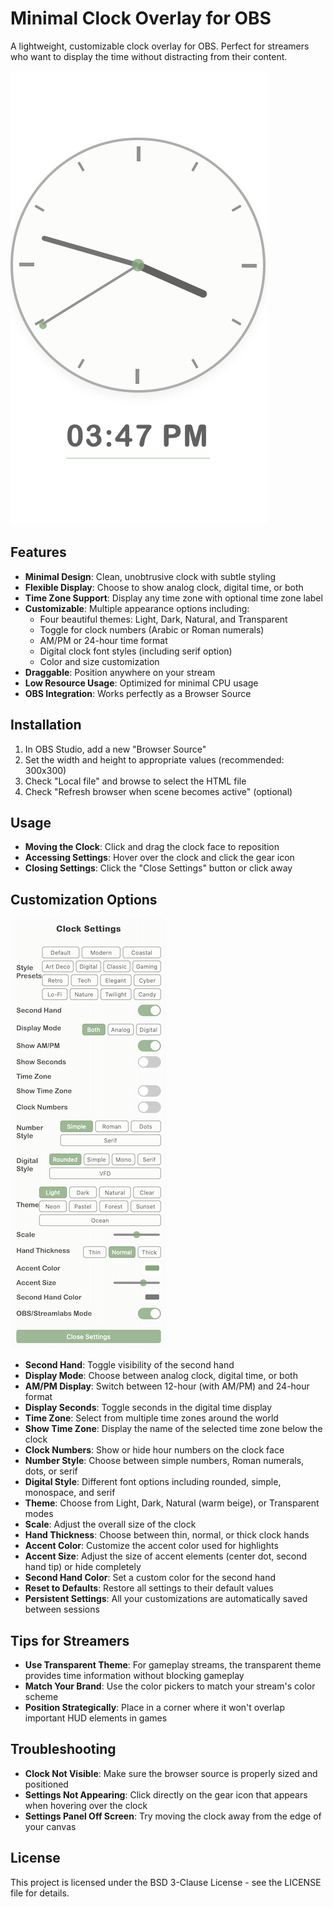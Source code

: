 # Minimal Clock Overlay for OBS

A lightweight, customizable clock overlay for OBS. Perfect for streamers who want to display the time without distracting from their content.

![Default Clock](screenshots/default-clock.png)

## Features

- **Minimal Design**: Clean, unobtrusive clock with subtle styling
- **Flexible Display**: Choose to show analog clock, digital time, or both
- **Time Zone Support**: Display any time zone with optional time zone label
- **Customizable**: Multiple appearance options including:
  - Four beautiful themes: Light, Dark, Natural, and Transparent
  - Toggle for clock numbers (Arabic or Roman numerals)
  - AM/PM or 24-hour time format
  - Digital clock font styles (including serif option)
  - Color and size customization
- **Draggable**: Position anywhere on your stream
- **Low Resource Usage**: Optimized for minimal CPU usage
- **OBS Integration**: Works perfectly as a Browser Source


## Installation

1. In OBS Studio, add a new "Browser Source"
2. Set the width and height to appropriate values (recommended: 300x300)
3. Check "Local file" and browse to select the HTML file
4. Check "Refresh browser when scene becomes active" (optional)

## Usage

- **Moving the Clock**: Click and drag the clock face to reposition
- **Accessing Settings**: Hover over the clock and click the gear icon
- **Closing Settings**: Click the "Close Settings" button or click away

## Customization Options

![Settings Panel](screenshots/settings-panel.png)

- **Second Hand**: Toggle visibility of the second hand
- **Display Mode**: Choose between analog clock, digital time, or both
- **AM/PM Display**: Switch between 12-hour (with AM/PM) and 24-hour format
- **Display Seconds**: Toggle seconds in the digital time display
- **Time Zone**: Select from multiple time zones around the world
- **Show Time Zone**: Display the name of the selected time zone below the clock
- **Clock Numbers**: Show or hide hour numbers on the clock face
- **Number Style**: Choose between simple numbers, Roman numerals, dots, or serif
- **Digital Style**: Different font options including rounded, simple, monospace, and serif
- **Theme**: Choose from Light, Dark, Natural (warm beige), or Transparent modes
- **Scale**: Adjust the overall size of the clock
- **Hand Thickness**: Choose between thin, normal, or thick clock hands
- **Accent Color**: Customize the accent color used for highlights
- **Accent Size**: Adjust the size of accent elements (center dot, second hand tip) or hide completely
- **Second Hand Color**: Set a custom color for the second hand
- **Reset to Defaults**: Restore all settings to their default values
- **Persistent Settings**: All your customizations are automatically saved between sessions

## Tips for Streamers

- **Use Transparent Theme**: For gameplay streams, the transparent theme provides time information without blocking gameplay
- **Match Your Brand**: Use the color pickers to match your stream's color scheme
- **Position Strategically**: Place in a corner where it won't overlap important HUD elements in games

## Troubleshooting

- **Clock Not Visible**: Make sure the browser source is properly sized and positioned
- **Settings Not Appearing**: Click directly on the gear icon that appears when hovering over the clock
- **Settings Panel Off Screen**: Try moving the clock away from the edge of your canvas


## License

This project is licensed under the BSD 3-Clause License - see the LICENSE file for details.